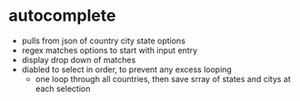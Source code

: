 # autocomplete

- pulls from json of country city state options
- regex matches options to start with input entry
- display drop down of matches
- diabled to select in order, to prevent any excess looping
    - one loop through all countries, then save srray of states and citys at each selection
